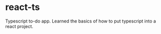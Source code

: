 # react-ts

Typescript to-do app. Learned the basics of how to put typescript into a react project.
